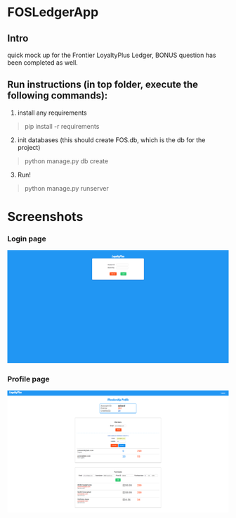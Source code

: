 # FOSLedgerApp

## Intro
quick mock up for the Frontier LoyaltyPlus Ledger, BONUS question has been completed as well.


## Run instructions (in top folder, execute the following commands):

1. install any requirements
> pip install -r requirements

2. init databases (this should create FOS.db, which is the db for the project)
> python manage.py db create

3. Run!
> python manage.py runserver


# Screenshots

### Login page

![Portal](https://github.com/xjamescui/FOSLedgerApp/blob/master/portal-screenshot.png)
### Profile page
![Profile](https://github.com/xjamescui/FOSLedgerApp/blob/master/profile-screenshot.png)
